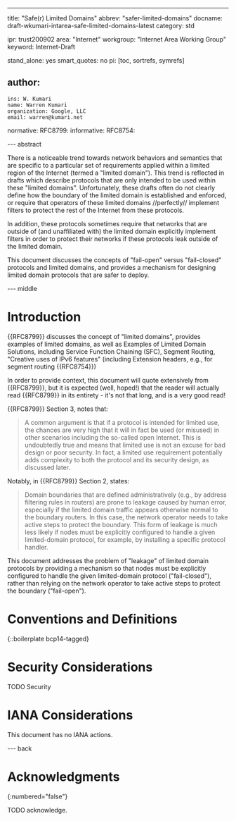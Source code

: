 ---
title: "Safe(r) Limited Domains"
abbrev: "safer-limited-domains"
docname: draft-wkumari-intarea-safe-limited-domains-latest
category: std

ipr: trust200902
area: "Internet"
workgroup: "Internet Area Working Group"
keyword: Internet-Draft

stand_alone: yes
smart_quotes: no
pi: [toc, sortrefs, symrefs]

author:
 -
    ins: W. Kumari
    name: Warren Kumari
    organization: Google, LLC
    email: warren@kumari.net

normative:
  RFC8799:
informative:
  RFC8754:

--- abstract

There is a noticeable trend towards network behaviors and semantics that are
specific to a particular set of requirements applied within a limited region
of the Internet (termed a "limited domain"). This trend is reflected in
drafts which describe protocols that are only intended to be used within
these "limited domains". Unfortunately, these drafts often do not
clearly define how the boundary of the limited domain is established and
enforced, or require that operators of these limited domains //perfectly//
implement filters to protect the rest of the Internet from these protocols.

In addition, these protocols sometimes require that networks that are outside
of (and unaffiliated with) the limited domain explicitly implement filters in
order to protect their networks if these protocols leak outside of the limited
domain.

This document discusses the concepts of "fail-open" versus "fail-closed"
protocols and limited domains, and provides a mechanism for designing limited
domain protocols that are safer to deploy.


--- middle

# Introduction

{{RFC8799}} discusses the concept of "limited domains", provides
examples of limited domains, as well as Examples of Limited Domain Solutions, including Service Function Chaining (SFC), Segment Routing, "Creative uses of IPv6 features" (including Extension headers, e.g., for segment routing {{RFC8754}})


In order to provide context, this document will quote extensively from {{RFC8799}}, but it is expected (well, hoped!) that the reader will actually read {{RFC8799}} in its entirety - it's not that long, and is a very good read!

{{RFC8799}} Section 3, notes that:
> A common argument is that if a protocol is intended for limited use, the chances are very high that it will in fact be used (or misused) in other scenarios including the so-called open Internet. This is undoubtedly true and means that limited use is not an excuse for bad design or poor security. In fact, a limited use requirement potentially adds complexity to both the protocol and its security design, as discussed later.


Notably, in {{RFC8799}} Section 2, states:
> Domain boundaries that are defined administratively (e.g., by address filtering rules in routers) are prone to leakage caused by human error, especially if the limited domain traffic appears otherwise normal to the boundary routers. In this case, the network operator needs to take active steps to protect the boundary. This form of leakage is much less likely if nodes must be explicitly configured to handle a given limited-domain protocol, for example, by installing a specific protocol handler.

This document addresses the problem of "leakage" of limited domain protocols by
providing a mechanism so that nodes must be explicitly configured to handle the given limited-domain protocol ("fail-closed"), rather than relying on the network operator to take active steps to protect the boundary ("fail-open").


# Conventions and Definitions

{::boilerplate bcp14-tagged}


# Security Considerations

TODO Security


# IANA Considerations

This document has no IANA actions.



--- back

# Acknowledgments
{:numbered="false"}

TODO acknowledge.
